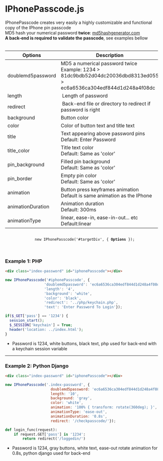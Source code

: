 # IPhonePasscode.js
IPhonePasscode creates very easily a highly customizable and functional copy of the IPhone pin passcode<br>
MD5 hash your numerical password **twice**: <a href="https://www.md5hashgenerator.com"> md5hashgenerator.com </a><br>
**A back-end is required to validate the passcode**, see examples bellow
<br><br>

| Options | Description |
| --- | --- |
| doublemd5password | MD5 a numerical password twice <br> Example: 1234 > 81dc9bdb52d04dc20036dbd8313ed055 > ec6a6536ca304edf844d1d248a4f08dc |
| length | Length of password |
| redirect | Back-end file or directory to redirect if password is right |
| background | Button color |
| color | Color of button text and title text |
| title | Text appearing above password pins <br>Default: Enter Password |
| title_color | Title text color<br>Default: Same as 'color' |
| pin_background | Filled pin background<br>Default: Same as 'color' |
| pin_border | Empty pin color<br>Default: Same as 'color' |
| animation | Button press keyframes animation<br>Default is same animation as the IPhone |
| animationDuration | Animation duration<br>Default: 300ms |
| animationType | linear, ease-in, ease-in-out... etc<br>Default:linear |

<p align="center">
  <code> 
    new IPhonePasscode('#targetDiv', { <strong>Options</strong> }); 
  </code>
</center>
<br><br>

### Example 1: PHP
```html
<div class="index-password" id="iphonePasscode"></div>
```
```javascript
new IPhonePasscode('#iphonePasscode', {
                  'doublemd5password': 'ec6a6536ca304edf844d1d248a4f08dc',
                  'length': '4',
                  'background': 'white',
                  'color': 'black',
                  'redirect': '../php/keychain.php',
                  'text': 'Enter Password To Login'});
```
```php
if($_GET['pass'] == '1234') {
  session_start();
  $_SESSION['keychain'] = True;
  header('location: ../index.html');
}
```
- Password is 1234, white buttons, black text, php used for back-end with a keychain session variable
___

### Example 2: Python Django
```html
<div class="index-password" id="iphonePasscode"></div>
```
```javascript
new IPhonePasscode('.index-password', {
                     doublemd5password: 'ec6a6536ca304edf844d1d248a4f08dc',
                     length: '10',
                     background: 'gray',
                     color: 'white',
                     animation: '100% { transform: rotate(360deg); }',
                     animationType: 'ease-out',
                     animationDuration: '0.8s',
                     redirect: '/checkpasscode/'});
```
```python
def login_func(request):
    if request.GET['pass'] is '1234':
        return redirect('/loggedin/')
```
- Password is 1234, gray buttons, white text, ease-out rotate animation for 0.8s, python django used for back-end
